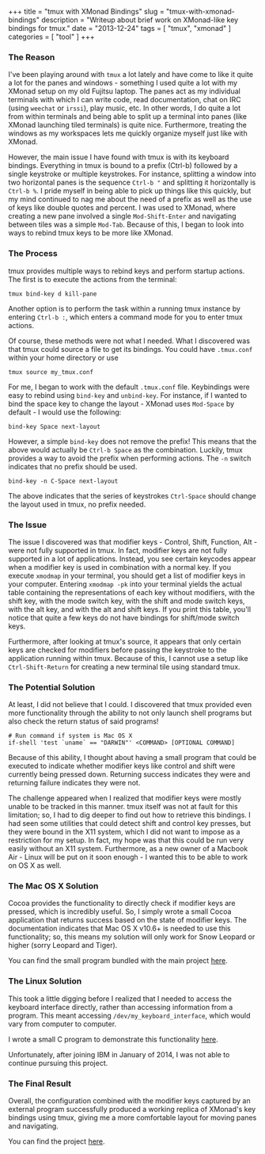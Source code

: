 +++
title = "tmux with XMonad Bindings"
slug = "tmux-with-xmonad-bindings"
description = "Writeup about brief work on XMonad-like key bindings for tmux."
date = "2013-12-24"
tags = [ "tmux", "xmonad" ]
categories = [ "tool" ]
+++

### The Reason ###

I've been playing around with `tmux` a lot lately and have come to like it
quite a lot for the panes and windows - something I used quite a lot with my
XMonad setup on my old Fujitsu laptop. The panes act as my individual
terminals with which I can write code, read documentation, chat on IRC (using
`weechat` or `irssi`), play music, etc. In other words, I do quite a lot from
within terminals and being able to split up a terminal into panes (like XMonad
launching tiled terminals) is quite nice. Furthermore, treating the windows
as my workspaces lets me quickly organize myself just like with XMonad.

However, the main issue I have found with tmux is with its keyboard bindings.
Everything in tmux is bound to a prefix (Ctrl-b) followed by a single keystroke
or multiple keystrokes. For instance, splitting a window into two horizontal
panes is the sequence `Ctrl-b "` and splitting it horizontally is `Ctrl-b %`.
I pride myself in being able to pick up things like this quickly, but my mind
continued to nag me about the need of a prefix as well as the use of keys like
double quotes and percent. I was used to XMonad, where creating a new pane
involved a single `Mod-Shift-Enter` and navigating between tiles was a simple
`Mod-Tab`. Because of this, I began to look into ways to rebind tmux keys to
be more like XMonad.

### The Process ###

tmux provides multiple ways to rebind keys and perform startup actions. The
first is to execute the actions from the terminal:

```raw
tmux bind-key d kill-pane
```

Another option is to perform the task within a running tmux instance by
entering `Ctrl-b :`, which enters a command mode for you to enter tmux actions.

Of course, these methods were not what I needed. What I discovered was that
tmux could source a file to get its bindings. You could have `.tmux.conf`
within your home directory or use

```raw
tmux source my_tmux.conf
```

For me, I began to work with the default `.tmux.conf` file. Keybindings were
easy to rebind using `bind-key` and `unbind-key`. For instance, if I wanted
to bind the space key to change the layout - XMonad uses `Mod-Space` by
default - I would use the following:

```raw
bind-key Space next-layout
```

However, a simple `bind-key` does not remove the prefix! This means that the
above would actually be `Ctrl-b Space` as the combination. Luckily, tmux
provides a way to avoid the prefix when performing actions. The `-n` switch
indicates that no prefix should be used.

```raw
bind-key -n C-Space next-layout
```

The above indicates that the series of keystrokes `Ctrl-Space` should change
the layout used in tmux, no prefix needed.

### The Issue ###

The issue I discovered was that modifier keys - Control, Shift, Function, Alt -
were not fully supported in tmux. In fact, modifier keys are not fully
supported in a lot of applications. Instead, you see certain keycodes appear
when a modifier key is used in combination with a normal key. If you execute
`xmodmap` in your terminal, you should get a list of modifier keys in your
computer. Entering `xmodmap -pk` into your terminal yields the actual table
containing the representations of each key without modifiers, with the shift
key, with the mode switch key, with the shift and mode switch keys, with the
alt key, and with the alt and shift keys. If you print this table, you'll
notice that quite a few keys do not have bindings for shift/mode switch keys.

Furthermore, after looking at tmux's source, it appears that only certain keys
are checked for modifiers before passing the keystroke to the application
running within tmux. Because of this, I cannot use a setup like 
`Ctrl-Shift-Return` for creating a new terminal tile using standard tmux.

### The Potential Solution ###

At least, I did not believe that I could. I discovered that tmux provided even
more functionality through the ability to not only launch shell programs but
also check the return status of said programs!

```raw
# Run command if system is Mac OS X
if-shell 'test `uname` == "DARWIN"' <COMMAND> [OPTIONAL COMMAND]
```

Because of this ability, I thought about having a small program that could be
executed to indicate whether modifier keys like control and shift were
currently being pressed down. Returning success indicates they were and
returning failure indicates they were not.

The challenge appeared when I realized that modifier keys were mostly unable
to be tracked in this manner. tmux itself was not at fault for this limitation;
so, I had to dig deeper to find out how to retrieve this bindings. I had seen
some utilities that could detect shift and control key presses, but they were
bound in the X11 system, which I did not want to impose as a restriction for my
setup. In fact, my hope was that this could be run very easily without an X11
system. Furthermore, as a new owner of a Macbook Air - Linux will be put on it
soon enough - I wanted this to be able to work on OS X as well.

### The Mac OS X Solution ###

Cocoa provides the functionality to directly check if modifier keys are
pressed, which is incredibly useful. So, I simply wrote a small Cocoa
application that returns success based on the state of modifier keys. The
documentation indicates that Mac OS X v10.6+ is needed to use this 
functionality; so, this means my solution will only work for Snow Leopard or
higher (sorry Leopard and Tiger).

You can find the small program bundled with the main project
[here](/software/tmux-xmonad-bindings/).

### The Linux Solution ###

This took a little digging before I realized that I needed to access the
keyboard interface directly, rather than accessing information from a
program. This meant accessing `/dev/my_keyboard_interface`, which would vary
from computer to computer.

I wrote a small C program to demonstrate this functionality
[here](/software/keyboard-state/).

Unfortunately, after joining IBM in January of 2014, I was not able to
continue pursuing this project.

### The Final Result ###

Overall, the configuration combined with the modifier keys captured by an
external program successfully produced a working replica of XMonad's key
bindings using tmux, giving me a more comfortable layout for moving
panes and navigating.

You can find the project [here](/software/tmux-xmonad-bindings/).

